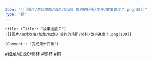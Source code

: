 ```yaml
---
Icon: "![[图片/游戏攻略/如龙/如龙0 誓约的场所/奖杯/故事進度７.png|30]]"
Type: "铜"
---
```

```ad-common-bronze-trophy
title: (Title:: "故事進度７")
![[图片/游戏攻略/如龙/如龙0 誓约的场所/奖杯/故事進度７.png|100]]

(Comment:: "完成第十四章")
```

#如龙/如龙0/奖杯 #奖杯 #铜

